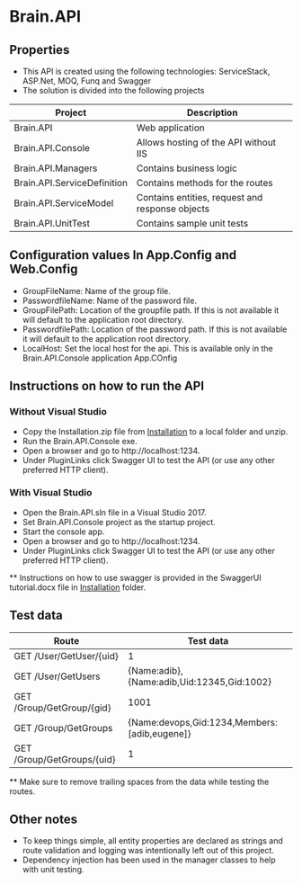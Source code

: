 # Brain.API

## Properties
* This API is created using the following technologies: ServiceStack, ASP.Net, MOQ, Funq and Swagger
* The solution is divided into the following projects

|	Project|Description
-------|----------------
| Brain.API | Web application 		
| Brain.API.Console | Allows hosting of the API without IIS
| Brain.API.Managers | Contains business logic										
| Brain.API.ServiceDefinition | Contains methods for the routes
| Brain.API.ServiceModel | Contains entities, request and response objects
| Brain.API.UnitTest | Contains sample unit tests

## Configuration values In App.Config and Web.Config
* GroupFileName: Name of the group file.
* PasswordfileName: Name of the password file.
* GroupFilePath: Location of the groupfile path. If this is not available it will default to the application root directory.
* PasswordfilePath:  Location of the password path. If this is not available it will default to the application root directory.
* LocalHost: Set the local host for the api. This is available only in the Brain.API.Console application App.COnfig

## Instructions on how to run the API

### Without Visual Studio
* Copy the Installation.zip file from [Installation](https://github.com/adibkhan/Brain.API/tree/master/Installation) to a local folder and unzip.
* Run the Brain.API.Console exe.
* Open a browser and go to http://localhost:1234.
* Under PluginLinks click Swagger UI to test the API (or use any other preferred HTTP client).
### With Visual Studio
* Open the Brain.API.sln file in a Visual Studio 2017.
* Set Brain.API.Console project as the startup project.
* Start the console app.
* Open a browser and go to http://localhost:1234.
* Under PluginLinks click Swagger UI to test the API (or use any other preferred HTTP client).

** Instructions on how to use swagger is provided in the SwaggerUI tutorial.docx file in [Installation](https://github.com/adibkhan/Brain.API/tree/master/Installation) folder.

## Test data
|	Route|Test data 
-------|----------------
| GET /User/GetUser/{uid}| 1 		
| GET /User/GetUsers|{Name:adib}, {Name:adib,Uid:12345,Gid:1002}	
| GET /Group/GetGroup/{gid}	| 1001 											
| GET /Group/GetGroups|{Name:devops,Gid:1234,Members:[adib,eugene]}
| GET /Group/GetGroups/{uid}| 1											

** Make sure to remove trailing spaces from the data while testing the routes.

## Other notes
* To keep things simple, all entity properties are declared as strings and route validation and logging was intentionally left out of this project.
* Dependency injection has been used in the manager classes to help with unit testing.

